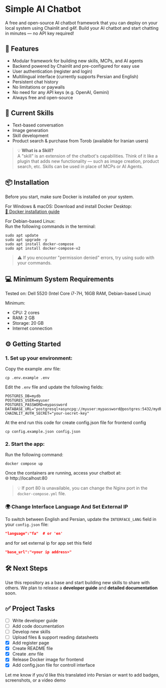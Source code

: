 # Simple AI Chatbot
A free and open-source AI chatbot framework that you can deploy on your local system using Chainlit and g4f.
Build your AI chatbot and start chatting in minutes — no API key required!

## 🚀 Features
- Modular framework for building new skills, MCPs, and AI agents
- Backend powered by Chainlit and pre-configured for easy use
- User authentication (register and login)
- Multilingual interface (currently supports Persian and English)
- Persistent chat history
- No limitations or paywalls
- No need for any API keys (e.g. OpenAI, Gemini)
- Always free and open-source

## 🧠 Current Skills
 - Text-based conversation
 - Image generation
 - Skill development
 - Product search & purchase from Torob (available for Iranian users)

>💡 **What is a Skill?** <br>
A "skill" is an extension of the chatbot's capabilities. Think of it like a plugin that adds new functionality — such as image creation, product search, etc. Skills can be used in place of MCPs or AI Agents.

## 📦 Installation
Before you start, make sure Docker is installed on your system.

For Windows & macOS:
Download and install Docker Desktop:<br>
[🔗 Docker installation guide](https://docs.docker.com/engine/install/)

For Debian-based Linux:<br>
Run the following commands in the terminal:
```
sudo apt update
sudo apt upgrade -y
sudo apt install docker-compose
sudo apt install docker-compose-v2
```
>⚠️ If you encounter "permission denied" errors, try using sudo with your commands.

## 💻 Minimum System Requirements
Tested on: Dell 5520 (Intel Core i7-7H, 16GB RAM, Debian-based Linux)

Minimum:
- CPU: 2 cores
- RAM: 2 GB
- Storage: 20 GB
- Internet connection

## ⚙️ Getting Started
### 1. Set up your environment:
Copy the example .env file:

```
cp .env.example .env
```
Edit the `.env` file and update the following fields:

```
POSTGRES_DB=mydb
POSTGRES_USER=myuser
POSTGRES_PASSWORD=mypassword
DATABASE_URL="postgresql+asyncpg://myuser:mypassword@postgres:5432/mydb"
CHAINLIT_AUTH_SECRET="your-secret-key"
```

At the end run this code for create config.json file for frontend config
```
cp config.example.json config.json
```
### 2. Start the app:
Run the following command:

```
docker compose up
```
Once the containers are running, access your chatbot at:<br>
🌐 http://localhost:80

> 💡 If port 80 is unavailable, you can change the Nginx port in the `docker-compose.yml` file.

### 🌍 Change Interface Language And Set External IP
To switch between English and Persian, update the `INTERFACE_LANG` field in your `config.json` file:

```json
"language":"fa"  # or 'en'
```
and for set external ip for app set this field
```json
"base_url":"<your ip address>"
```
## 🛠️ Next Steps
Use this repository as a base and start building new skills to share with others.
We plan to release a **developer guide** and **detailed documentation** soon.

## ✅ Project Tasks
 - [ ] Write developer guide
 - [ ] Add code documentation
 - [ ] Develop new skills
 - [ ] Upload files & support reading datasheets
 - [x] Add register page
 - [x] Create README file
 - [x] Create .env file
 - [x] Release Docker image for frontend
 - [x] Add config.json file for controll interface

Let me know if you'd like this translated into Persian or want to add badges, screenshots, or a video demo